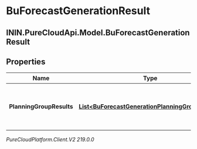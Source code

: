 # BuForecastGenerationResult

## ININ.PureCloudApi.Model.BuForecastGenerationResult

## Properties

|Name | Type | Description | Notes|
|------------ | ------------- | ------------- | -------------|
| **PlanningGroupResults** | [**List&lt;BuForecastGenerationPlanningGroupResult&gt;**](BuForecastGenerationPlanningGroupResult) | Generation results, broken down by planning group | [optional] |



_PureCloudPlatform.Client.V2 219.0.0_
